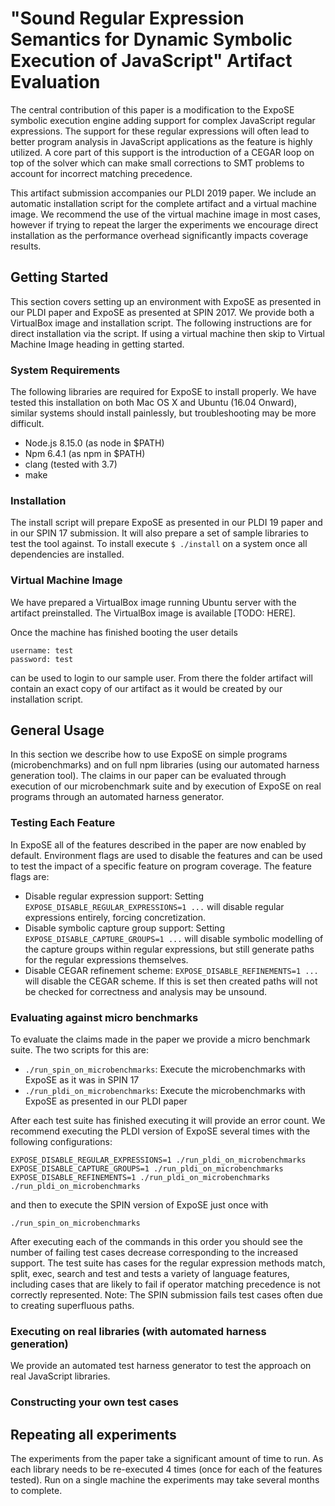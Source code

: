 # "Sound Regular Expression Semantics for Dynamic Symbolic Execution of JavaScript" Artifact Evaluation
  
The central contribution of this paper is a modification to the ExpoSE symbolic execution engine adding support for complex JavaScript regular expressions. The support for these regular expressions will often lead to better program analysis in JavaScript applications as the feature is highly utilized. A core part of this support is the introduction of a CEGAR loop on top of the solver which can make small corrections to SMT problems to account for incorrect matching precedence.

This artifact submission accompanies our PLDI 2019 paper. We include an automatic installation script for the complete artifact and a virtual machine image. We recommend the use of the virtual machine image in most cases, however if trying to repeat the larger the experiments we encourage direct installation as the performance overhead significantly impacts coverage results.

## Getting Started

This section covers setting up an environment with ExpoSE as presented in our PLDI paper and ExpoSE as presented at SPIN 2017. We provide both a VirtualBox image and installation script. The following instructions are for direct installation via the script. If using a virtual machine then skip to Virtual Machine Image heading in getting started.

### System Requirements

The following libraries are required for ExpoSE to install properly. We have tested this installation on both Mac OS X and Ubuntu (16.04 Onward), similar systems should install painlessly, but troubleshooting may be more difficult. 

- Node.js 8.15.0 (as node in $PATH)
- Npm 6.4.1 (as npm in $PATH)
- clang (tested with 3.7)
- make

### Installation

The install script will prepare ExpoSE as presented in our PLDI 19 paper and in our SPIN 17 submission. It will also prepare a set of sample libraries to test the tool against. To install execute `$ ./install` on a system once all dependencies are installed. 

### Virtual Machine Image

We have prepared a VirtualBox image running Ubuntu server with the artifact preinstalled. The VirtualBox image is available [TODO: HERE].

Once the machine has finished booting the user details

```
username: test
password: test
```

can be used to login to our sample user. From there the folder artifact will contain an exact copy of our artifact as it would be created by our installation script.

## General Usage

In this section we describe how to use ExpoSE on simple programs (microbenchmarks) and on full npm libraries (using our automated harness generation tool). The claims in our paper can be evaluated through execution of our microbenchmark suite and by execution of ExpoSE on real programs through an automated harness generator. 

### Testing Each Feature

In ExpoSE all of the features described in the paper are now enabled by default. Environment flags are used to disable the features and can be used to test the impact of a specific feature on program coverage. The feature flags are:

- Disable regular expression support: Setting `EXPOSE_DISABLE_REGULAR_EXPRESSIONS=1 ...` will disable regular expressions entirely, forcing concretization. 
- Disable symbolic capture group support: Setting `EXPOSE_DISABLE_CAPTURE_GROUPS=1 ...` will disable symbolic modelling of the capture groups within regular expressions, but still generate paths for the regular expressions themselves.
- Disable CEGAR refinement scheme: `EXPOSE_DISABLE_REFINEMENTS=1 ...` will disable the CEGAR scheme. If this is set then created paths will not be checked for correctness and analysis may be unsound.

### Evaluating against micro benchmarks

To evaluate the claims made in the paper we provide a micro benchmark suite. The two scripts for this are:

- `./run_spin_on_microbenchmarks`: Execute the microbenchmarks with ExpoSE as it was in SPIN 17
- `./run_pldi_on_microbenchmarks`: Execute the microbenchmarks with ExpoSE as presented in our PLDI paper

After each test suite has finished executing it will provide an error count. We recommend executing the PLDI version of ExpoSE several times with the following configurations:

```
EXPOSE_DISABLE_REGULAR_EXPRESSIONS=1 ./run_pldi_on_microbenchmarks
EXPOSE_DISABLE_CAPTURE_GROUPS=1 ./run_pldi_on_microbenchmarks
EXPOSE_DISABLE_REFINEMENTS=1 ./run_pldi_on_microbenchmarks
./run_pldi_on_microbenchmarks
```

and then to execute the SPIN version of ExpoSE just once with

```
./run_spin_on_microbenchmarks
```

After executing each of the commands in this order you should see the number of failing test cases decrease corresponding to the increased support. The test suite has cases for the regular expression methods match, split, exec, search and test and tests a variety of language features, including cases that are likely to fail if operator matching precedence is not correctly represented. Note: The SPIN submission fails test cases often due to creating superfluous paths.

### Executing on real libraries (with automated harness generation)

We provide an automated test harness generator to test the approach on real JavaScript libraries. 

### Constructing your own test cases

## Repeating all experiments 

The experiments from the paper take a significant amount of time to run. As each library needs to be re-executed 4 times (once for each of the features tested). Run on a single machine the experiments may take several months to complete.

